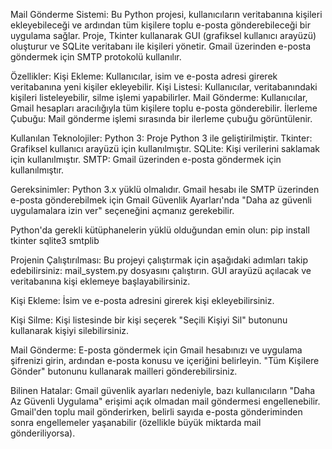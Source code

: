 Mail Gönderme Sistemi:
Bu Python projesi, kullanıcıların veritabanına kişileri ekleyebileceği ve ardından tüm kişilere toplu e-posta gönderebileceği bir uygulama sağlar. Proje, Tkinter kullanarak GUI (grafiksel kullanıcı arayüzü) oluşturur ve SQLite veritabanı ile kişileri yönetir. Gmail üzerinden e-posta göndermek için SMTP protokolü kullanılır.

Özellikler:
Kişi Ekleme: Kullanıcılar, isim ve e-posta adresi girerek veritabanına yeni kişiler ekleyebilir.
Kişi Listesi: Kullanıcılar, veritabanındaki kişileri listeleyebilir, silme işlemi yapabilirler.
Mail Gönderme: Kullanıcılar, Gmail hesapları aracılığıyla tüm kişilere toplu e-posta gönderebilir.
İlerleme Çubuğu: Mail gönderme işlemi sırasında bir ilerleme çubuğu görüntülenir.

Kullanılan Teknolojiler:
Python 3: Proje Python 3 ile geliştirilmiştir.
Tkinter: Grafiksel kullanıcı arayüzü için kullanılmıştır.
SQLite: Kişi verilerini saklamak için kullanılmıştır.
SMTP: Gmail üzerinden e-posta göndermek için kullanılmıştır.

Gereksinimler:
Python 3.x yüklü olmalıdır.
Gmail hesabı ile SMTP üzerinden e-posta gönderebilmek için Gmail Güvenlik Ayarları'nda "Daha az güvenli uygulamalara izin ver" seçeneğini açmanız gerekebilir.

Python'da gerekli kütüphanelerin yüklü olduğundan emin olun:
pip install tkinter sqlite3 smtplib

Projenin Çalıştırılması:
Bu projeyi çalıştırmak için aşağıdaki adımları takip edebilirsiniz:
mail_system.py dosyasını çalıştırın.
GUI arayüzü açılacak ve veritabanına kişi eklemeye başlayabilirsiniz.

Kişi Ekleme:
İsim ve e-posta adresini girerek kişi ekleyebilirsiniz.

Kişi Silme:
Kişi listesinde bir kişi seçerek "Seçili Kişiyi Sil" butonunu kullanarak kişiyi silebilirsiniz.

Mail Gönderme:
E-posta göndermek için Gmail hesabınızı ve uygulama şifrenizi girin, ardından e-posta konusu ve içeriğini belirleyin.
"Tüm Kişilere Gönder" butonunu kullanarak mailleri gönderebilirsiniz.

Bilinen Hatalar:
Gmail güvenlik ayarları nedeniyle, bazı kullanıcıların "Daha Az Güvenli Uygulama" erişimi açık olmadan mail göndermesi engellenebilir.
Gmail'den toplu mail gönderirken, belirli sayıda e-posta gönderiminden sonra engellemeler yaşanabilir (özellikle büyük miktarda mail gönderiliyorsa).
